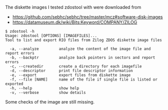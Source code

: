 The diskette images I tested zdostool with were downloaded from
- https://github.com/sebhc/sebhc/tree/master/mcz#software-disk-images
- https://datamuseum.dk/wiki/Bits:Keyword/COMPANY/ZILOG

```
$ zdostool -h
Usage: zdostool [OPTIONS] [IMAGEFILES]...
Tool to list and export RIO files from Zilog ZDOS diskette image files

  -a, --analyze         analyze the content of the image file and report errors
  -b, --backptr         analyze back pointers in sectors and report errors
  -c, --createdir       create a directory for each imagefile
  -d, --descriptor      print file descriptor information
  -e, --export          export files from diskette image
  -f, --file [NAME]     name of the file if single file is listed or exported
  -h, --help            show help
  -v, --verbose         show details
``` 
Some checks of the image are still missing.
